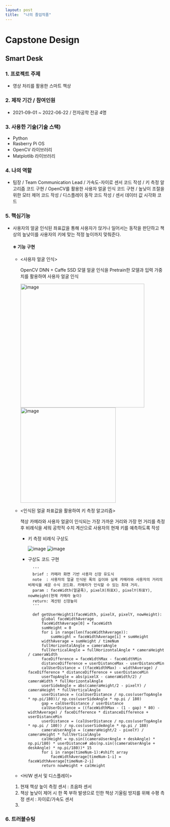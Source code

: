 ```yaml
---
layout: post
title:  "나의 졸업작품"
---
```


# Capstone Design
## Smart Desk

### 1. 프로젝트 주제 
- 영상 처리를 활용한 스마트 책상

### 2. 제작 기간 / 참여인원 
- 2021-09-01 ~ 2022-06-22 / 전자공학 전공 4명

### 3. 사용한 기술(기술 스택)
- Python
- Rasberry Pi OS
- OpenCV 라이브러리
- Matplotlib 라이브러리

### 4. 나의 역할
- 팀장 / Team Communication Lead / 가속도-자이로 센서 코드 작성 / 키 측정 알고리즘 코드 구현 / OpenCV를 활용한 사용자 얼굴 인식 코드 구현 / 높낮이 조절을 위한 모터 제어 코드 작성 / 디스플레이 동작 코드 작성 / 센서 데이터 값 시각화 코드 

### 5. 핵심기능
- 사용자의 얼굴 인식된 좌표값을 통해 사용자가 앉거나 일어서는 동작을 판단하고 책상의 높낮이를 사용자의 키에 맞는 적정 높이까지 맞춰준다.

    #### ※ 기능 구현
    
    - <사용자 얼굴 인식>
    
        OpenCV DNN + Caffe SSD 모델 얼굴 인식을 Pretrain한 모델과 입력 가중치를 활용하여 사용자 얼굴 인식
		
		<img width="390" alt="image" src="https://user-images.githubusercontent.com/84834776/193446428-40df8f29-f8b9-4b8d-a397-4be1e0daf84b.png">
        <img width="300" alt="image" src="https://user-images.githubusercontent.com/84834776/193446471-a8143655-d1b9-4d5a-bcde-0c2c423450f1.png" align="center">
        
    - <인식된 얼굴 좌표값을 활용하여 키 측정 알고리즘>

        책상 카메라와 사용자 얼굴이 인식되는 가장 가까운 거리와 가장 먼 거리를 측정 후 비례식을 세워 공학적 수치 계산으로 사용자의 현재 키를 예측하도록 작성
        
		* 키 측정 비례식 구상도
		
			![image](https://user-images.githubusercontent.com/84834776/193446760-bb6b8901-12b0-4df7-be4b-1657374504e2.png)
			![image](https://user-images.githubusercontent.com/84834776/193446745-f52ece2f-52bb-4df2-86c6-1242adbfbee3.png)
		
		* 구상도 코드 구현

				'''
				brief : 카메라 화면 기반 사용자 신장 유도식 
				note  : 사용자의 얼굴 인식된 폭의 길이와 실제 카메라와 사용자의 거리의 비례식을 세운 수식 코드화. 카메라가 인식할 수 있는 최대 거리.
				param : faceWidth(얼굴폭), pixelX(좌표X), pixelY(좌표Y), nowHeight(현재 카메라 높이)
				return: 계산된 신장높이
				'''
				
				def getUserHeight1(faceWidth, pixelX, pixelY, nowHeight):
					global faceWidthAverage
					faceWidthAverage[0] = faceWidth
					sumHeight = 0
					for i in range(len(faceWidthAverage)):
						sumHeight = faceWidthAverage[i] + sumHeight
					widthAverage = sumHeight / timeNum
					fullHorizontalAngle = cameraAngle
					fullVerticalAngle = fullHorizontalAngle * cameraHeight / cameraWidth
					faceDifference = faceWidthMax - faceWidthMin
					distanceDifference = userDistanceMax - userDistanceMin
					calUserDistance = ((faceWidthMax) - widthAverage) / faceDifference * distanceDifference + userDistanceMin
					userTopAngle = abs(pixelX - cameraWidth/2) / cameraWidth * fullHorizontalAngle
					userSideAngle = abs(cameraHeight/2 - pixelY) / cameraHeight * fullVerticalAngle
					userDistance = (calUserDistance / np.cos(userTopAngle * np.pi/180))/ np.cos(userSideAngle * np.pi / 180)
					gap = calUserDistance / userDistance
					calUserDistance = ((faceWidthMax - (1 - gap) * 80) - widthAverage) / faceDifference * distanceDifference + userDistanceMin
					userDistance = (calUserDistance / np.cos(userTopAngle * np.pi / 180)) / np.cos(userSideAngle * np.pi / 180)
					cameraUserAngle = (cameraHeight/2 - pixelY) / cameraHeight * fullVerticalAngle
					calHeight = np.sin((cameraUserAngle + deskAngle) * np.pi/180) * userDistance# abs(np.sin((cameraUserAngle + deskAngle) * np.pi/180))* 15
					for i in range(timeNum-1):#shift array
						faceWidthAverage[timeNum-1-i] = faceWidthAverage[timeNum-2-i]
					return nowHeight + calHeight
					
    - <H/W 센서 및 디스플레이>
    1. 현재 책상 높이 측정 센서 : 초음파 센서
    2. 책상 높낮이 제어 시 한 쪽 부하 발생으로 인한 책상 기울림 방지를 위해 수평 측정 센서 : 자이로/가속도 센서
    3. 


### 6. 트러블슈팅




        
    
    
    
    
    
    
    
    
    
    
    
